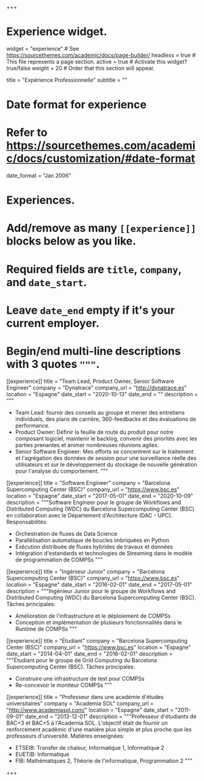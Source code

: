 +++
# Experience widget.
widget = "experience"  # See https://sourcethemes.com/academic/docs/page-builder/
headless = true  # This file represents a page section.
active = true  # Activate this widget? true/false
weight = 20  # Order that this section will appear.

title = "Expérience Professionnelle"
subtitle = ""

# Date format for experience
#   Refer to https://sourcethemes.com/academic/docs/customization/#date-format
date_format = "Jan 2006"

# Experiences.
#   Add/remove as many `[[experience]]` blocks below as you like.
#   Required fields are `title`, `company`, and `date_start`.
#   Leave `date_end` empty if it's your current employer.
#   Begin/end multi-line descriptions with 3 quotes `"""`.
[[experience]]
  title = "Team Lead, Product Owner, Senior Software Engineer"
  company = "Dynatrace"
  company_url = "http://dynatrace.es"
  location = "Espagne"
  date_start = "2020-10-13"
  date_end = ""
  description = """
  * Team Lead: fournir des conseils au groupe et mener des entretiens individuels, des plans de carrière, 360-feedbacks et des évaluations de performance.
  * Product Owner: Définir la feuille de route du produit pour notre composant logiciel, maintenir le backlog, convenir des priorités avec les parties prenantes et animer nombreuses réunions agiles.
  * Senior Software Engineer: Mes efforts se concentrent sur le traitement et l'agrégation des données de session pour une surveillance réelle des utilisateurs et sur le développement du stockage de nouvelle génération pour l'analyse du comportement.
  """
  
[[experience]]
  title = "Software Engineer"
  company = "Barcelona Supercomputing Center (BSC)"
  company_url = "https://www.bsc.es"
  location = "Espagne"
  date_start = "2017-05-01"
  date_end = "2020-10-09"
  description = """Software Engineer pour le groupe de Workflows and Distributed Computing (WDC) du Barcelona Supercomputing Center (BSC) en collaboration avec le Département d'Architecture (DAC - UPC).
  Responsabilités:
  
  * Orchestration de fluxes de Data Science
  * Parallélisation automatique de boucles imbriquées en Python
  * Exécution distribuée de fluxes hybrides de travaux et données
  * Intégration d'estandards et technologies de Streaming dans le modèle de programmation de COMPSs
  """
  
[[experience]]
  title = "Ingénieur Junior"
  company = "Barcelona Supercomputing Center (BSC)"
  company_url = "https://www.bsc.es"
  location = "Espagne"
  date_start = "2016-02-01"
  date_end = "2017-05-01"
  description = """Ingénieur Junior pour le groupe de Workflows and Distributed Computing (WDC) du Barcelona Supercomputing Center (BSC). 
  Tâches principales:
  
  * Amélioration de l'infrastructure et le déploiement de COMPSs
  * Conception et implémentation de plusieurs fonctionnalités dans le Runtime de COMPSs
  """
  
[[experience]]
  title = "Étudiant"
  company = "Barcelona Supercomputing Center (BSC)"
  company_url = "https://www.bsc.es"
  location = "Espagne"
  date_start = "2014-04-01"
  date_end = "2016-02-01"
  description = """Étudiant pour le groupe de Grid Computing du Barcelona Supercomputing Center (BSC). 
  Tâches principales:
  
  * Construire une infrastructure de test pour COMPSs
  * Re-concevoir le moniteur COMPSs
  """
  
[[experience]]
  title = "Professeur dans une académie d'études universitaires"
  company = "Academia SOL"
  company_url = "http://www.academiasol.com/"
  location = "Espagne"
  date_start = "2011-09-01"
  date_end = "2013-12-01"
  description = """Professeur d'étudiants de BAC+3 et BAC+5 à l'Academia SOL. L'objectif était de fournir un renforcement
  académic d'une manière plus simple et plus proche que les professeurs d'université. 
  Matières enseignées:
  
  * ETSEIB: Transfer de chaleur, Informatique 1, Informatique 2
  * EUETIB: Informatique
  * FIB: Mathématiques 2, Théorie de l'informatique, Programmation 2
  """
  
+++
